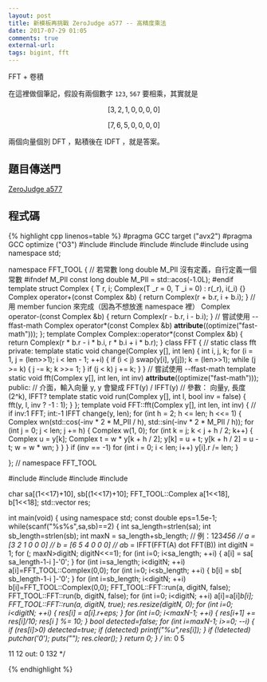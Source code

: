 ```yaml
---
layout: post
title: 新模板再挑戰 ZeroJudge a577 -- 高精度乘法
date: 2017-07-29 01:05
comments: true
external-url:
tags: bigint, fft
---
```


FFT + 卷積

在這裡做個筆記，假設有兩個數字 `123`, `567` 要相乘，其實就是

$$
\left[ 3, 2, 1, 0, 0, 0, 0 \right]
$$

$$
\left[ 7, 6, 5, 0, 0, 0, 0 \right]
$$

兩個向量個別 DFT ，點積後在 IDFT ，就是答案。

## 題目傳送門

[ZeroJudge a577](https://zerojudge.tw/ShowProblem?problemid=a577)

## 程式碼

{% highlight cpp linenos=table %}
#pragma GCC target ("avx2")
#pragma GCC optimize ("O3")
#include <algorithm>
#include <iostream>
#include <cmath>
#include <cstdio>
#include <cstring>
using namespace std;

namespace FFT_TOOL {
    // 若常數 long double M_PIl 沒有定義，自行定義一個常數
#ifndef M_PIl
    const long double M_PIl = std::acos(-1.0L);
#endif
    template <class T> struct Complex {
        T r, i;
        Complex(T _r = 0, T _i = 0) : r(_r), i(_i) {}
        Complex<T> operator+(const Complex<T> &b) { return Complex(r + b.r, i + b.i); } // 用 member funcion 來完成（因為不想放進 namespace 裡）
        Complex<T> operator-(const Complex<T> &b) { return Complex(r - b.r, i - b.i); }
        // 嘗試使用 --ffast-math
        Complex<T> operator*(const Complex<T> &b) __attribute__((optimize("fast-math")));
    };
    template <class T>
        Complex<T> Complex<T>::operator*(const Complex<T> &b) {
            return Complex<T>(r * b.r - i * b.i, r * b.i + i * b.r);
        }
    class FFT { // static class fft
        private:
            template <class T>
                static void change(Complex<T> y[], int len) {
                    int i, j, k;
                    for (i = 1, j = (len>>1); i < len - 1; ++i) {
                        if (i < j) swap(y[i], y[j]);
                        k = (len>>1);
                        while (j >= k) {
                            j -= k;
                            k >>= 1;
                        }
                        if (j < k) j += k;
                    }
                }
            // 嘗試使用 --ffast-math
            template <class T> static void fft(Complex<T> y[], int len, int inv) __attribute__((optimize("fast-math")));
        public:
            // 介面，輸入向量 y, y 會變成 FFT(y) / IFFT(y)
            // 參數： 向量y, 長度(2^k), IFFT?
            template <class T> static void run(Complex<T> y[], int l, bool inv = false) {
                fft(y, l, inv ? -1 : 1);
            }
    };
    template <class T>
        void FFT::fft(Complex<T> y[], int len, int inv) { // if inv:1 FFT; int:-1 IFFT
            change(y, len);
            for (int h = 2; h <= len; h <<= 1) {
                Complex<T> wn(std::cos(-inv * 2 * M_PIl / h), std::sin(-inv * 2 * M_PIl / h));
                for (int j = 0; j < len; j += h) {
                    Complex<T> w(1, 0);
                    for (int k = j; k < j + h / 2; k++) {
                        Complex<T> u = y[k];
                        Complex<T> t = w * y[k + h / 2];
                        y[k] = u + t;
                        y[k + h / 2] = u - t;
                        w = w * wn;
                    }
                }
            }
            if (inv == -1)
                for (int i = 0; i < len; i++)
                    y[i].r /= len;
        }

}; // namespace FFT_TOOL

#include <cstdio>
#include <cstdlib>
#include <cstring>
#include <vector>

char sa[(1<<17)+10], sb[(1<<17)+10];
FFT_TOOL::Complex<double> a[1<<18], b[1<<18];
std::vector<int> res;

int main(void) {
    using namespace std;
    const double eps=1.5e-1;
    while(scanf("%s%s",sa,sb)==2) {
        int sa_length=strlen(sa);
        int sb_length=strlen(sb);
        int maxN = sa_length+sb_length;
        // 例：123*456
        // a = [3 2 1 0 0 0]
        // b = [6 5 4 0 0 0]
        // a*b = IFFT(FFT(A) dot FFT(B))
        int digitN = 1;
        for (; maxN>digitN; digitN<<=1);
        for (int i=0; i<sa_length; ++i) {
            a[i] = sa[ sa_length-1-i ]-'0';
        }
        for (int i=sa_length; i<digitN; ++i) a[i]=FFT_TOOL::Complex<double>(0,0);
        for (int i=0; i<sb_length; ++i) {
            b[i] = sb[ sb_length-1-i ]-'0';
        }
        for (int i=sb_length; i<digitN; ++i) b[i]=FFT_TOOL::Complex<double>(0,0);
        FFT_TOOL::FFT::run(a, digitN, false);
        FFT_TOOL::FFT::run(b, digitN, false);
        for (int i=0; i<digitN; ++i) a[i]=a[i]*b[i];
        FFT_TOOL::FFT::run(a, digitN, true);
        res.resize(digitN, 0);
        for (int i=0; i<digitN; ++i) {
            res[i] = a[i].r+eps;
        }
        for (int i=0; i<maxN-1; ++i) {
            res[i+1] += res[i]/10;
            res[i  ] %= 10;
        }
        bool detected=false;
        for (int i=maxN-1; i>=0; --i) {
            if (res[i]>0) detected=true;
            if (detected) printf("%u",res[i]);
        }
        if (!detected) putchar('0');
        puts("");
        res.clear();
    }
    return 0;
}
/*
in:
0
5

11
12
out:
0
132
*/

{% endhighlight %}
